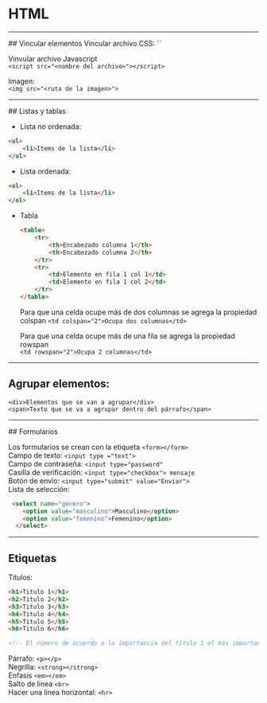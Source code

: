 # HTML

<hr>
## Vincular elementos
Vincular archivo CSS:  
`<link rel="stylesheet" href="<ruta del archivo>">`

Vinvular archivo Javascript  
`<script src="<nombre del archivo>"></script>`

Imagen:  
`<img src="<ruta de la imagen>">`

<hr>
## Listas y tablas

* Lista no ordenada:   


```html
<ul>
    <li>Items de la lista</li>
</ul>
```

* Lista ordenada:   


```html
<ol>
    <li>Items de la lista</li>
</ol>
```

* Tabla

  ```html
  <table>
      <tr>
          <th>Encabezado columna 1</th>
          <th>Encabezado columna 2</th>
      </tr>
      <tr>
          <td>Elemento en fila 1 col 1</td>
          <td>Elemento en fila 1 col 2</td>
      </tr>
  </table>
  ```

  Para que una celda ocupe más de dos columnas se agrega la propiedad colspan 
  `<td colspan="2">Ocupa dos columnas</td>`

  Para que una celda ocupe más de una fila se agrega la propiedad rowspan  
  `<td rowspan="2">Ocupa 2 columnas</td>`


<hr>

## Agrupar elementos:  

`<div>Elementos que se van a agrupar</div>`  
`<span>Texto que se va a agrupar dentro del párrafo</span>`

<hr>
## Formularios

Los formularios se crean con la etiqueta `<form></form>`  
Campo de texto: `<input type ="text">`  
Campo de contraseña: `<input type="password"`  
Casilla de verificación: `<input type="checkbox"> mensaje`  
Botón de envío: `<input type="submit" value="Enviar">`  
Lista de selección:  

```html
 <select name="genero">
    <option value="masculino">Masculino</option>
    <option value="femenino">Femenino</option>
  </select>
```

<hr>

## Etiquetas

Titulos:  


```html
<h1>Titulo 1</h1>
<h2>Titulo 2</h2>
<h3>Titulo 3</h3>
<h4>Titulo 4</h4>
<h5>Titulo 5</h5>
<h6>Titulo 6</h6>

<!-- El número de acuerdo a la importancia del título 1 el más importante -->

```

Párrafo:  `<p></p>`  
Negrilla: `<strong></strong>`  
Enfasis `<em></em>`  
Salto de linea `<br>`   
Hacer una linea horizontal: `<hr>`  







